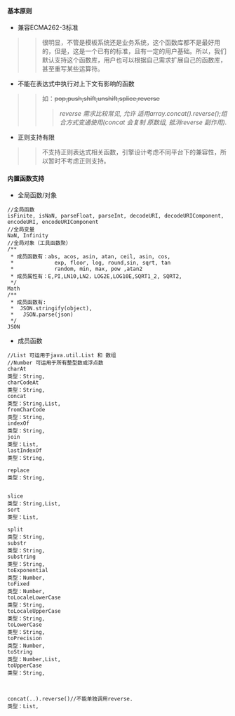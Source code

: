 #### 基本原则 ####
  * 兼容ECMA262-3标准
> > 很明显，不管是模板系统还是业务系统，这个函数库都不是最好用的，但是，这是一个已有的标准，且有一定的用户基础。所以，我们默认支持这个函数库，用户也可以根据自己需求扩展自己的函数库，甚至重写某些运算符。
  * 不能在表达式中执行对上下文有影响的函数
> > 如：~~pop,push,shift,unshift,splice,reverse~~
> > > _reverse 需求比较常见, 允许 适用array.concat().reverse();组合方式变通使用(concat 会复制 原数组, 抵消reverse 副作用)._
  * 正则支持有限

> > 不支持正则表达式相关函数，引擎设计考虑不同平台下的兼容性，所以暂时不考虑正则支持。


#### 内置函数支持 ####
  * 全局函数/对象
```
//全局函数
isFinite, isNaN, parseFloat, parseInt, decodeURI, decodeURIComponent, encodeURI, encodeURIComponent
//全局变量
NaN, Infinity
//全局对象（工具函数聚）
/**
 * 成员函数有：abs, acos, asin, atan, ceil, asin, cos,
 *             exp, floor, log, round,sin, sqrt, tan
 *             random, min, max, pow ,atan2
 * 成员属性有：E,PI,LN10,LN2，LOG2E,LOG10E,SQRT1_2, SQRT2,
 */
Math
/**
 * 成员函数有:
 *  JSON.stringify(object),
 *   JSON.parse(json)
 */
JSON
```
  * 成员函数
```
//List 可运用于java.util.List 和 数组
//Number 可运用于所有整型数或浮点数
charAt
类型：String,
charCodeAt
类型：String,
concat
类型：String,List,
fromCharCode
类型：String,
indexOf
类型：String,
join
类型：List,
lastIndexOf
类型：String,

replace
类型：String,


slice
类型：String,List,
sort
类型：List,

split
类型：String,
substr
类型：String,
substring
类型：String,
toExponential
类型：Number,
toFixed
类型：Number,
toLocaleLowerCase
类型：String,
toLocaleUpperCase
类型：String,
toLowerCase
类型：String,
toPrecision
类型：Number,
toString
类型：Number,List,
toUpperCase
类型：String,



concat(..).reverse()//不能单独调用reverse.
类型：List,
```